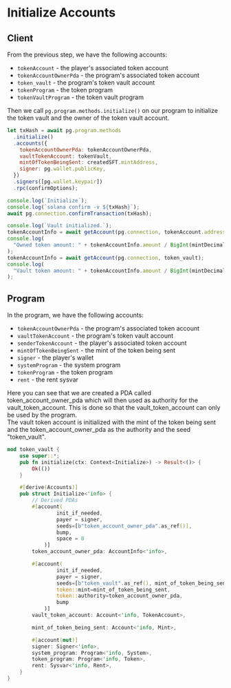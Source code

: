 # Initialize Accounts

## Client

From the previous step, we have the following accounts:

- `tokenAccount` - the player's associated token account
- `tokenAccountOwnerPda` - the program's associated token account
- `token_vault` - the program's token vault account
- `tokenProgram` - the token program
- `tokenVaultProgram` - the token vault program

Then we call `pg.program.methods.initialize()` on our program to initialize the token vault and the owner of the token vault account.

```js
let txHash = await pg.program.methods
  .initialize()
  .accounts({
    tokenAccountOwnerPda: tokenAccountOwnerPda,
    vaultTokenAccount: tokenVault,
    mintOfTokenBeingSent: createdSFT.mintAddress,
    signer: pg.wallet.publicKey,
  })
  .signers([pg.wallet.keypair])
  .rpc(confirmOptions);

console.log(`Initialize`);
console.log(`solana confirm -v ${txHash}`);
await pg.connection.confirmTransaction(txHash);

console.log(`Vault initialized.`);
tokenAccountInfo = await getAccount(pg.connection, tokenAccount.address);
console.log(
  "Owned token amount: " + tokenAccountInfo.amount / BigInt(mintDecimals)
);
tokenAccountInfo = await getAccount(pg.connection, token_vault);
console.log(
  "Vault token amount: " + tokenAccountInfo.amount / BigInt(mintDecimals)
);
```

## Program

In the program, we have the following accounts:

- `tokenAccountOwnerPda` - the program's associated token account
- `vaultTokenAccount` - the program's token vault account
- `senderTokenAccount` - the player's associated token account
- `mintOfTokenBeingSent` - the mint of the token being sent
- `signer` - the player's wallet
- `systemProgram` - the system program
- `tokenProgram` - the token program
- `rent` - the rent sysvar

Here you can see that we are created a PDA called token_account_owner_pda which will then used as authority for the vault_token_account. This is done so that the vault_token_account can only be used by the program.  
The vault token account is initialized with the mint of the token being sent and the token_account_owner_pda as the authority and the seed "token_vault".

```rust
mod token_vault {
    use super::*;
    pub fn initialize(ctx: Context<Initialize>) -> Result<()> {
        Ok(())
    }

    #[derive(Accounts)]
    pub struct Initialize<'info> {
        // Derived PDAs
        #[account(
                init_if_needed,
                payer = signer,
                seeds=[b"token_account_owner_pda".as_ref()],
                bump,
                space = 8
            )]
        token_account_owner_pda: AccountInfo<'info>,

        #[account(
                init_if_needed,
                payer = signer,
                seeds=[b"token_vault".as_ref(), mint_of_token_being_sent.key().as_ref()],
                token::mint=mint_of_token_being_sent,
                token::authority=token_account_owner_pda,
                bump
            )]
        vault_token_account: Account<'info, TokenAccount>,

        mint_of_token_being_sent: Account<'info, Mint>,

        #[account(mut)]
        signer: Signer<'info>,
        system_program: Program<'info, System>,
        token_program: Program<'info, Token>,
        rent: Sysvar<'info, Rent>,
    }
}
```
